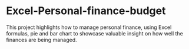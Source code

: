 # Excel-Personal-finance-budget
This project highlights how to manage personal finance, using Excel formulas, pie and bar chart to showcase valuable insight on how well the finances are being managed. 
